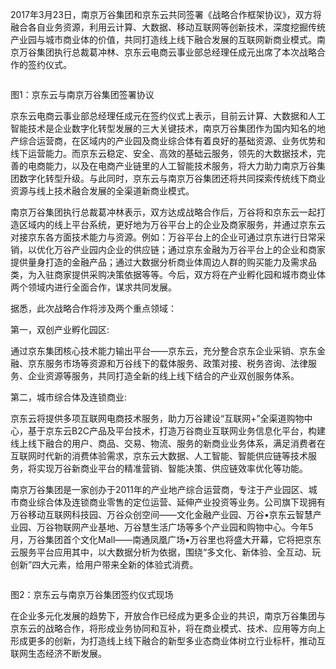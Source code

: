 2017年3月23日，南京万谷集团和京东云共同签署《战略合作框架协议》，双方将融合各自业务资源，利用云计算、大数据、移动互联网等创新技术，深度挖掘传统产业园与城市商业体的价值，共同打造线上线下融合发展的互联网新商业模式。南京万谷集团执行总裁葛冲林、京东云电商云事业部总经理任成元出席了本次战略合作的签约仪式。

![]()

图1：京东云与南京万谷集团签署协议

京东云电商云事业部总经理任成元在签约仪式上表示，目前云计算、大数据和人工智能技术是企业数字化转型发展的三大关键技术，南京万谷集团作为国内知名的地产综合运营商，在区域内的产业园及商业综合体有着良好的基础资源、业务优势和线下运营能力。而京东云稳定、安全、高效的基础云服务，领先的大数据技术，完善的电商能力，以及在电商产业链里的人工智能技术服务，将大力助力南京万谷集团数字化转型升级。与此同时，京东云与南京万谷集团还将共同探索传统线下商业资源与线上技术融合发展的全渠道新商业模式。

南京万谷集团执行总裁葛冲林表示，双方达成战略合作后，万谷将和京东云一起打造区域内的线上平台系统，更好地为万谷平台上的企业及商家服务，并通过京东云对接京东各方面技术能力与资源。例如：万谷平台上的企业可通过京东进行日常采销，以优化万谷产业园内企业的供应链；通过京东金融为万谷平台上的企业和商家提供量身打造的金融产品；通过大数据分析商业体周边人群的购买能力及需求品类，为入驻商家提供采购决策依据等等。今后，双方将在产业孵化园和城市商业体两个领域内进行全面合作，谋求共同发展。

据悉，此次战略合作将涉及两个重点领域：

第一，双创产业孵化园区:

通过京东集团核心技术能力输出平台——京东云，充分整合京东企业采销、京东金融、京东服务市场等资源和万谷线下的载体服务、政策对接、税务咨询、法律服务、企业资源等服务，共同打造全新的线上线下结合的产业双创服务体系。

第二，城市综合体及连锁商业:

京东云将提供多项互联网电商技术服务，助力万谷建设“互联网+”全渠道购物中心，基于京东云B2C产品及平台技术，打造万谷商业互联网业务信息化平台，构建线上线下融合的用户、商品、交易、物流、服务的新商业业务体系，满足消费者在互联网时代新的消费体验需求，京东云大数据、人工智能、智能供应链等技术服务，将实现万谷新商业平台的精准营销、智能决策、供应链效率优化等功能。

南京万谷集团是一家创办于2011年的产业地产综合运营商，专注于产业园区、城市商业综合体及连锁商业零售的定位运营、延伸产业投资等业务。公司旗下现拥有万谷移动互联网科技园、万谷众创空间——文化金融产业园、万谷•京东云智慧产业园、万谷物联网产业基地、万谷慧生活广场等多个产业园和购物中心。今年5月，万谷集团首个文化Mall——南通凤凰广场•万谷里也将盛大开幕，它将把京东云服务平台应用其中，以大数据分析为依据，围绕“多文化、新体验、全互动、玩创新”四大元素，给用户带来全新的体验式消费。

![]()

图2：京东云与南京万谷集团签约仪式现场

在企业多元化发展的趋势下，开放合作已经成为更多企业的共识，南京万谷集团与京东云的战略合作，将形成业务协同和互补，将在商业模式、技术、应用等方向上形成更多的创新，为打造线上线下融合的新型多业态商业体树立行业标杆，推动互联网生态经济不断发展。